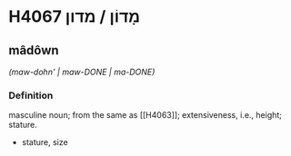 # H4067 מָדוֹן / מדון

## mâdôwn

_(maw-dohn' | maw-DONE | ma-DONE)_

### Definition

masculine noun; from the same as [[H4063]]; extensiveness, i.e., height; stature.

- stature, size
